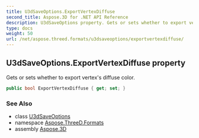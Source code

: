 ```yaml
---
title: U3dSaveOptions.ExportVertexDiffuse
second_title: Aspose.3D for .NET API Reference
description: U3dSaveOptions property. Gets or sets whether to export vertexs diffuse color
type: docs
weight: 50
url: /net/aspose.threed.formats/u3dsaveoptions/exportvertexdiffuse/
---
```

## U3dSaveOptions.ExportVertexDiffuse property

Gets or sets whether to export vertex's diffuse color.

```csharp
public bool ExportVertexDiffuse { get; set; }
```

### See Also

* class [U3dSaveOptions](../)
* namespace [Aspose.ThreeD.Formats](../../u3dsaveoptions/)
* assembly [Aspose.3D](../../../)


